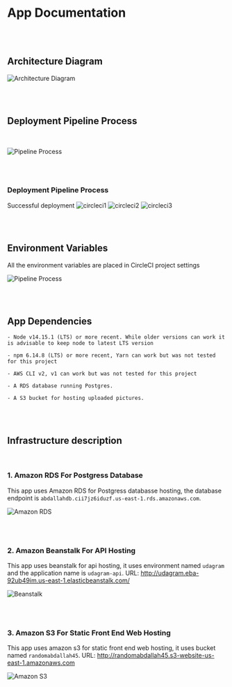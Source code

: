 # App Documentation

<br />
<br />

## Architecture Diagram

![Architecture Diagram](https://raw.githubusercontent.com/makawy7/aws-deploy/master/screenshots/diagram.png)

<br />
<br />

## Deployment Pipeline Process

<br />

![Pipeline Process](https://raw.githubusercontent.com/makawy7/aws-deploy/master/screenshots/pipeline.png)

<br />
<br />

### Deployment Pipeline Process
Successful deployment
![circleci1](https://raw.githubusercontent.com/makawy7/aws-deploy/master/screenshots/circleci1.png)
![circleci2](https://raw.githubusercontent.com/makawy7/aws-deploy/master/screenshots/circleci2.png)
![circleci3](https://raw.githubusercontent.com/makawy7/aws-deploy/master/screenshots/circleci3.png)

<br />
<br />

## Environment Variables
All the environment variables are placed in CircleCI project settings

![Pipeline Process](https://raw.githubusercontent.com/makawy7/aws-deploy/master/screenshots/env-variables.png)

<br />
<br />

## App Dependencies

```
- Node v14.15.1 (LTS) or more recent. While older versions can work it is advisable to keep node to latest LTS version

- npm 6.14.8 (LTS) or more recent, Yarn can work but was not tested for this project

- AWS CLI v2, v1 can work but was not tested for this project

- A RDS database running Postgres.

- A S3 bucket for hosting uploaded pictures.

```

<br />
<br />

## Infrastructure description

<br />

### 1. Amazon RDS For Postgress Database
This app uses Amazon RDS for Postgress databasse hosting, the database endpoint is `abdallahdb.cii7jz6iduzf.us-east-1.rds.amazonaws.com`.

![Amazon RDS](https://raw.githubusercontent.com/makawy7/aws-deploy/master/screenshots/rds.png)

<br />
<br />

### 2. Amazon Beanstalk For API Hosting
This app uses beanstalk for api hosting, it uses environment named `udagram`  and the  application  name is `udagram-api`.
URL: http://udagram.eba-92ub49im.us-east-1.elasticbeanstalk.com/

![Beanstalk](https://raw.githubusercontent.com/makawy7/aws-deploy/master/screenshots/eb.png)

<br />
<br />

### 3. Amazon S3 For Static Front End Web Hosting
This app uses amazon s3 for static front end web hosting, it uses bucket named `randomabdallah45`.
URL: http://randomabdallah45.s3-website-us-east-1.amazonaws.com

![Amazon S3](https://raw.githubusercontent.com/makawy7/aws-deploy/master/screenshots/s3.png)

